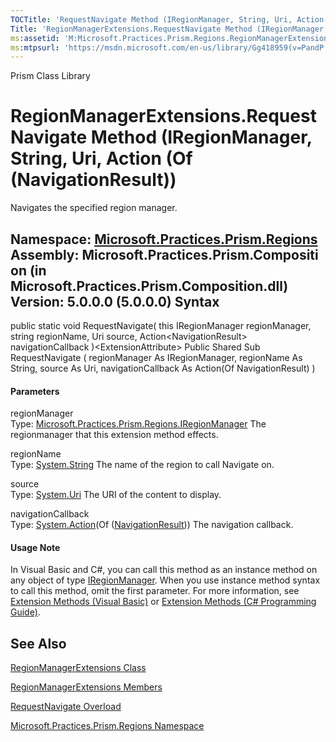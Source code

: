 ```yaml
---
TOCTitle: 'RequestNavigate Method (IRegionManager, String, Uri, Action(NavigationResult))'
Title: 'RegionManagerExtensions.RequestNavigate Method (IRegionManager, String, Uri, Action(NavigationResult)) (Microsoft.Practices.Prism.Regions)'
ms:assetid: 'M:Microsoft.Practices.Prism.Regions.RegionManagerExtensions.RequestNavigate(Microsoft.Practices.Prism.Regions.IRegionManager,System.String,System.Uri,System.Action{Microsoft.Practices.Prism.Regions.NavigationResult})'
ms:mtpsurl: 'https://msdn.microsoft.com/en-us/library/Gg418959(v=PandP.50)'
---
```


Prism Class Library

RegionManagerExtensions.RequestNavigate Method (IRegionManager, String, Uri, Action (Of (NavigationResult))
===============================================================================================================================

Navigates the specified region manager.

**Namespace:** [Microsoft.Practices.Prism.Regions](https://msdn.microsoft.com/en-us/library/microsoft.practices.prism.regions(v=pandp.50))
**Assembly:** Microsoft.Practices.Prism.Composition (in Microsoft.Practices.Prism.Composition.dll) Version: 5.0.0.0 (5.0.0.0)
Syntax
------

<span id="syntaxToggle"></span>public static void RequestNavigate( this IRegionManager regionManager, string regionName, Uri source, Action&lt;NavigationResult&gt; navigationCallback )&lt;ExtensionAttribute&gt; Public Shared Sub RequestNavigate ( regionManager As IRegionManager, regionName As String, source As Uri, navigationCallback As Action(Of NavigationResult) )
#### Parameters

regionManager  
Type: [Microsoft.Practices.Prism.Regions.IRegionManager](https://msdn.microsoft.com/en-us/library/microsoft.practices.prism.regions.iregionmanager(v=pandp.50))
The regionmanager that this extension method effects.

<!-- -->

regionName  
Type: [System.String](http://msdn2.microsoft.com/en-us/library/s1wwdcbf)
The name of the region to call Navigate on.

<!-- -->

source  
Type: [System.Uri](http://msdn2.microsoft.com/en-us/library/txt7706a)
The URI of the content to display.

<!-- -->

navigationCallback  
Type: [System.Action](http://msdn2.microsoft.com/en-us/library/018hxwa8)(Of ([NavigationResult](https://msdn.microsoft.com/en-us/library/microsoft.practices.prism.regions.navigationresult(v=pandp.50))))
The navigation callback.

#### Usage Note

In Visual Basic and C\#, you can call this method as an instance method on any object of type [IRegionManager](https://msdn.microsoft.com/en-us/library/microsoft.practices.prism.regions.iregionmanager(v=pandp.50)). When you use instance method syntax to call this method, omit the first parameter. For more information, see [Extension Methods (Visual Basic)](https://msdn.microsoft.com/en-us/library/bb384936.aspx) or [Extension Methods (C\# Programming Guide)](http://msdn.microsoft.com/en-us/library/bb383977.aspx).

See Also
--------

<span id="seeAlsoToggle"></span>
[RegionManagerExtensions Class](https://msdn.microsoft.com/en-us/library/microsoft.practices.prism.regions.regionmanagerextensions(v=pandp.50))

[RegionManagerExtensions Members](https://msdn.microsoft.com/en-us/library/microsoft.practices.prism.regions.regionmanagerextensions_members(v=pandp.50))

[RequestNavigate Overload](https://msdn.microsoft.com/en-us/library/microsoft.practices.prism.regions.regionmanagerextensions.requestnavigate(v=pandp.50))

[Microsoft.Practices.Prism.Regions Namespace](https://msdn.microsoft.com/en-us/library/microsoft.practices.prism.regions(v=pandp.50))
